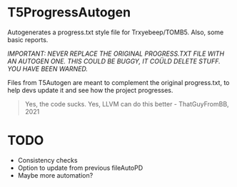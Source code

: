 # T5ProgressAutogen
 Autogenerates a progress.txt style file for Trxyebeep/TOMB5. Also, some basic reports.
 
 *IMPORTANT: NEVER REPLACE THE ORIGINAL PROGRESS.TXT FILE WITH AN AUTOGEN ONE. THIS COULD BE BUGGY, IT COÜLD DELETE STUFF. YOU HAVE BEEN WARNED.*

 Files from T5Autogen are meant to complement the original progress.txt, to help devs update it and see how the project progresses.

>Yes, the code sucks. Yes, LLVM can do this better - ThatGuyFromBB, 2021

# TODO
 - Consistency checks
 - Option to update from previous fileAutoPD
 - Maybe more automation?
 
